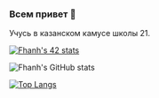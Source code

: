 ### Всем привет 👋
Учусь в казанском камусе школы 21.

[![Fhanh's 42 stats](https://badge42.herokuapp.com/api/stats/fhanh?privacyEmail=true)](https://github.com/JaeSeoKim/badge42)

![Fhanh's GitHub stats](https://github-readme-stats.vercel.app/api?username=Fhanh&show_icons=true&title_color=343434&icon_color=444444&text_color=ffffff&bg_color=00ff87,2dbc9e,15dab1)

[![Top Langs](https://github-readme-stats.vercel.app/api/top-langs/?username=Fhanh&layout=compact&&title_color=343434&icon_color=444444&text_color=ffffff&bg_color=00ff87,2dbc9e,15dab1)](https://github.com/anuraghazra/github-readme-stats)
